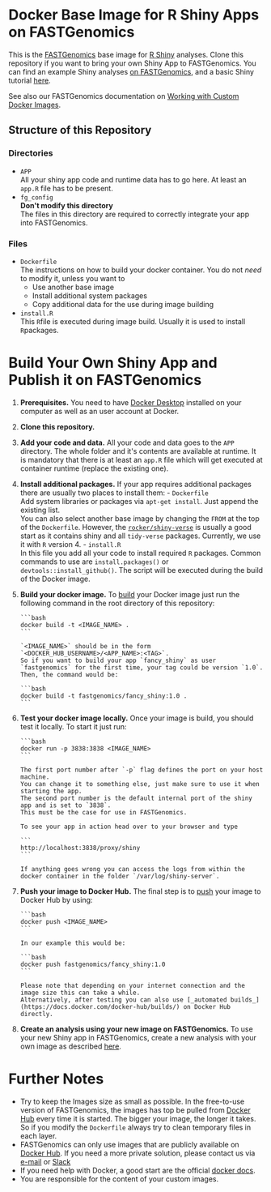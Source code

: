 # Docker Base Image for R Shiny Apps on FASTGenomics

This is the [FASTGenomics](https://beta.fastgenomics.org/) base image for [R Shiny](https://shiny.rstudio.com/) analyses.
Clone this repository if you want to bring your own Shiny App to FASTGenomics.
You can find an example Shiny analyses [on FASTGenomics](https://beta.fastgenomics.org/analyses/detail-analysis-d16bad01d96b4a08b25b5b68e718da49#Run), and a basic Shiny tutorial [here](https://shiny.rstudio.com/tutorial/).

See also our FASTGenomics documentation on [Working with Custom Docker Images](https://beta.fastgenomics.org/docs/analyses.html#working-with-custom-docker-images).

## Structure of this Repository

### Directories

- `APP`  
  All your shiny app code and runtime data has to go here.
  At least an `app.R` file has to be present.
- `fg_config`  
  **Don't modify this directory**  
  The files in this directory are required to correctly integrate your app into FASTGenomics.

### Files

- `Dockerfile`  
  The instructions on how to build your docker container.
  You do not _need_ to modify it, unless you want to
  - Use another base image
  - Install additional system packages
  - Copy additional data for the use during image building
- `install.R`  
  This `R`file is executed during image build.
  Usually it is used to install `R`packages.

# Build Your Own Shiny App and Publish it on FASTGenomics

1.  **Prerequisites.**
    You need to have [Docker Desktop](https://www.docker.com/) installed on your computer as well as an user account at Docker.

1.  **Clone this repository.**

1.  **Add your code and data.**
    All your code and data goes to the `APP` directory.
    The whole folder and it's contents are available at runtime.
    It is mandatory that there is at least an `app.R` file which will get executed at container runtime (replace the existing one).

1.  **Install additional packages.**
    If your app requires additional packages there are usually two places to install them: - `Dockerfile`  
     Add system libraries or packages via `apt-get install`. Just append the existing list.  
     You can also select another base image by changing the `FROM` at the top of the `Dockerfile`.
    However, the [`rocker/shiny-verse`](https://hub.docker.com/r/rocker/shiny-verse) is usually a good start as it contains shiny and all `tidy-verse` packages.
    Currently, we use it with `R` version 4. - `install.R`  
     In this file you add all your code to install required `R` packages.
    Common commands to use are `install.packages()` or `devtools::install_github()`.
    The script will be executed during the build of the Docker image.

1.  **Build your docker image.**
    To [build](https://docs.docker.com/engine/reference/commandline/build/) your Docker image just run the following command in the root directory of this repository:

        ```bash
        docker build -t <IMAGE_NAME> .
        ```

        `<IMAGE_NAME>` should be in the form `<DOCKER_HUB_USERNAME>/<APP_NAME>:<TAG>`.
        So if you want to build your app `fancy_shiny` as user `fastgenomics` for the first time, your tag could be version `1.0`.
        Then, the command would be:

        ```bash
        docker build -t fastgenomics/fancy_shiny:1.0 .
        ```

1.  **Test your docker image locally.**
    Once your image is build, you should test it locally.
    To start it just run:

        ```bash
        docker run -p 3838:3838 <IMAGE_NAME>
        ```

        The first port number after `-p` flag defines the port on your host machine.
        You can change it to something else, just make sure to use it when starting the app.
        The second port number is the default internal port of the shiny app and is set to `3838`.
        This must be the case for use in FASTGenomics.

        To see your app in action head over to your browser and type

        ```
        http://localhost:3838/proxy/shiny
        ```

        If anything goes wrong you can access the logs from within the docker container in the folder `/var/log/shiny-server`.

1.  **Push your image to Docker Hub.**
    The final step is to [push](https://docs.docker.com/engine/reference/commandline/push/) your image to Docker Hub by using:

        ```bash
        docker push <IMAGE_NAME>
        ```

        In our example this would be:

        ```bash
        docker push fastgenomics/fancy_shiny:1.0
        ```

        Please note that depending on your internet connection and the image size this can take a while.
        Alternatively, after testing you can also use [_automated builds_](https://docs.docker.com/docker-hub/builds/) on Docker Hub directly.

1.  **Create an analysis using your new image on FASTGenomics.**
    To use your new Shiny app in FASTGenomics, create a new analysis with your own image as described [here](https://beta.fastgenomics.org/docs/analyses.html#create-new-analyses).

# Further Notes

- Try to keep the Images size as small as possible.
  In the free-to-use version of FASTGenomics, the images has top be pulled from [Docker Hub](https://hub.docker.com/) every time it is started.
  The bigger your image, the longer it takes.
  So if you modify the `Dockerfile` always try to clean temporary files in each layer.
- FASTGenomics can only use images that are publicly available on [Docker Hub](https://hub.docker.com/).
  If you need a more private solution, please contact us via [e-mail](mailto:contact@fastgenomics.org) or [Slack](https://join.slack.com/t/fastgenomics/shared_invite/enQtNjU2ODk0OTk5MTA3LTkwZTgxN2EzYzAyMmExZTJiYmYxMjRhYjM2ODBiMWIwYmQ3MzZhYmIzZDkxZTI4OGFhYjQ4ODIzMTU3OWQ2NTc)
- If you need help with Docker, a good start are the official [docker docs](https://docs.docker.com/).
- You are responsible for the content of your custom images.
